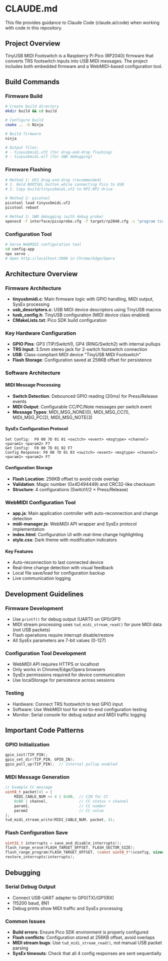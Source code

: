 # CLAUDE.md

This file provides guidance to Claude Code (claude.ai/code) when working with code in this repository.

## Project Overview

TinyUSB MIDI Footswitch is a Raspberry Pi Pico (RP2040) firmware that converts TRS footswitch inputs into USB MIDI messages. The project includes both embedded firmware and a WebMIDI-based configuration tool.

## Build Commands

### Firmware Build
```bash
# Create build directory
mkdir build && cd build

# Configure build
cmake .. -G Ninja

# Build firmware
ninja

# Output files:
# - tinyusbmidi.uf2 (for drag-and-drop flashing)
# - tinyusbmidi.elf (for SWD debugging)
```

### Firmware Flashing
```bash
# Method 1: UF2 drag-and-drop (recommended)
# 1. Hold BOOTSEL button while connecting Pico to USB
# 2. Copy build/tinyusbmidi.uf2 to RPI-RP2 drive

# Method 2: picotool
picotool load tinyusbmidi.uf2
picotool reboot

# Method 3: SWD debugging (with debug probe)
openocd -f interface/picoprobe.cfg -f target/rp2040.cfg -c "program tinyusbmidi.elf verify reset exit"
```

### Configuration Tool
```bash
# Serve WebMIDI configuration tool
cd config-app
npx serve .
# Open http://localhost:3000 in Chrome/Edge/Opera
```

## Architecture Overview

### Firmware Architecture
- **tinyusbmidi.c**: Main firmware logic with GPIO handling, MIDI output, SysEx processing
- **usb_descriptors.c**: USB MIDI device descriptors using TinyUSB macros  
- **tusb_config.h**: TinyUSB configuration (MIDI device class enabled)
- **CMakeLists.txt**: Pico SDK build configuration

### Key Hardware Configuration
- **GPIO Pins**: GP3 (TIP/Switch1), GP4 (RING/Switch2) with internal pullups
- **TRS Input**: 3.5mm stereo jack for 2-switch footswitch connection
- **USB**: Class-compliant MIDI device "TinyUSB MIDI Footswitch"
- **Flash Storage**: Configuration saved at 256KB offset for persistence

### Software Architecture

#### MIDI Message Processing
- **Switch Detection**: Debounced GPIO reading (20ms) for Press/Release events
- **MIDI Output**: Configurable CC/PC/Note messages per switch event  
- **Message Types**: MIDI_MSG_NONE(0), MIDI_MSG_CC(1), MIDI_MSG_PC(2), MIDI_MSG_NOTE(3)

#### SysEx Configuration Protocol
```
Set Config:  F0 00 7D 01 01 <switch> <event> <msgtype> <channel> <param1> <param2> F7
Get Config:  F0 00 7D 01 02 F7  
Config Response: F0 00 7D 01 03 <switch> <event> <msgtype> <channel> <param1> <param2> F7
```

#### Configuration Storage
- **Flash Location**: 256KB offset to avoid code overlap
- **Validation**: Magic number (0x4D494449) and CRC32-like checksum
- **Structure**: 4 configurations (Switch1/2 × Press/Release)

### WebMIDI Configuration Tool
- **app.js**: Main application controller with auto-reconnection and change detection
- **midi-manager.js**: WebMIDI API wrapper and SysEx protocol implementation
- **index.html**: Configuration UI with real-time change highlighting
- **style.css**: Dark theme with modification indicators

#### Key Features
- Auto-reconnection to last connected device
- Real-time change detection with visual feedback  
- Local file save/load for configuration backup
- Live communication logging

## Development Guidelines

### Firmware Development
- Use `printf()` for debug output (UART0 on GP0/GP1)
- MIDI stream processing uses `tud_midi_stream_read()` for pure MIDI data (not USB packets)
- Flash operations require interrupt disable/restore
- All SysEx parameters are 7-bit values (0-127)

### Configuration Tool Development  
- WebMIDI API requires HTTPS or localhost
- Only works in Chrome/Edge/Opera browsers
- SysEx permissions required for device communication
- Use localStorage for persistence across sessions

### Testing
- Hardware: Connect TRS footswitch to test GPIO input
- Software: Use WebMIDI tool for end-to-end configuration testing
- Monitor: Serial console for debug output and MIDI traffic logging

## Important Code Patterns

### GPIO Initialization
```c
gpio_init(TIP_PIN);
gpio_set_dir(TIP_PIN, GPIO_IN); 
gpio_pull_up(TIP_PIN);  // Internal pullup enabled
```

### MIDI Message Generation
```c
// Example CC message
uint8_t packet[4] = {
    MIDI_CABLE_NUM << 4 | 0x0B,  // CIN for CC
    0xB0 | channel,              // CC status + channel
    param1,                      // CC number
    param2                       // CC value
};
tud_midi_stream_write(MIDI_CABLE_NUM, packet, 4);
```

### Flash Configuration Save
```c
uint32_t interrupts = save_and_disable_interrupts();
flash_range_erase(FLASH_TARGET_OFFSET, FLASH_SECTOR_SIZE);
flash_range_program(FLASH_TARGET_OFFSET, (const uint8_t*)&config, sizeof(device_config_t));
restore_interrupts(interrupts);
```

## Debugging

### Serial Debug Output
- Connect USB-UART adapter to GP0(TX)/GP1(RX) 
- 115200 baud, 8N1
- Debug prints show MIDI traffic and SysEx processing

### Common Issues
- **Build errors**: Ensure Pico SDK environment is properly configured
- **Flash conflicts**: Configuration stored at 256KB offset, avoid overlaps
- **MIDI stream bugs**: Use `tud_midi_stream_read()`, not manual USB packet parsing
- **SysEx timeouts**: Check that all 4 config responses are sent sequentially